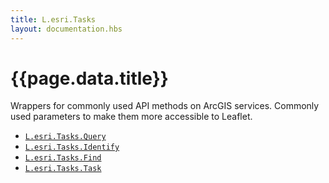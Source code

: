 ```yaml
---
title: L.esri.Tasks
layout: documentation.hbs
---
```


# {{page.data.title}}

Wrappers for commonly used API methods on ArcGIS services. Commonly used parameters to make them more accessible to Leaflet.

* [`L.esri.Tasks.Query`]({{assets}}api-reference/tasks/query.html)
* [`L.esri.Tasks.Identify`]({{assets}}api-reference/tasks/identify.html)
* [`L.esri.Tasks.Find`]({{assets}}api-reference/tasks/find.html)
* [`L.esri.Tasks.Task`]({{assets}}api-reference/tasks/task.html)
